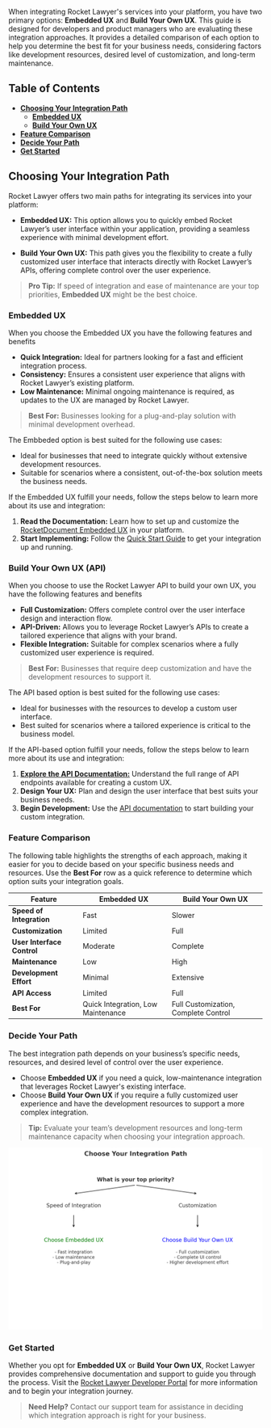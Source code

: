 When integrating Rocket Lawyer's services into your platform, you have two primary options: **Embedded UX** and **Build Your Own UX**. This guide is designed for developers and product managers who are evaluating these integration approaches. It provides a detailed comparison of each option to help you determine the best fit for your business needs, considering factors like development resources, desired level of customization, and long-term maintenance.

## Table of Contents

- [**Choosing Your Integration Path**](#choosing-your-integration-path)
    - [**Embedded UX**](#embedded-ux)
    - [**Build Your Own UX**](#build-your-own-ux)
- [**Feature Comparison**](#feature-comparison)
- [**Decide Your Path**](#decide-your-path)
- [**Get Started**](#get-started)

## Choosing Your Integration Path

Rocket Lawyer offers two main paths for integrating its services into your platform:

- **Embedded UX:** This option allows you to quickly embed Rocket Lawyer’s user interface within your application, providing a seamless experience with minimal development effort.
  
- **Build Your Own UX:** This path gives you the flexibility to create a fully customized user interface that interacts directly with Rocket Lawyer’s APIs, offering complete control over the user experience.

> **Pro Tip:** If speed of integration and ease of maintenance are your top priorities, **Embedded UX** might be the best choice. 

### Embedded UX

When you choose the Embedded UX you have the following features and benefits

- **Quick Integration:** Ideal for partners looking for a fast and efficient integration process.
- **Consistency:** Ensures a consistent user experience that aligns with Rocket Lawyer’s existing platform.
- **Low Maintenance:** Minimal ongoing maintenance is required, as updates to the UX are managed by Rocket Lawyer.

> **Best For:** Businesses looking for a plug-and-play solution with minimal development overhead.

The Embbeded option is best suited for the following use cases:

- Ideal for businesses that need to integrate quickly without extensive development resources.
- Suitable for scenarios where a consistent, out-of-the-box solution meets the business needs.

If the Embedded UX fulfill your needs, follow the steps below to learn more about its use and integration:

1. **Read the Documentation:** Learn how to set up and customize the [RocketDocument Embedded UX](https://developer.rocketlawyer.com/rocketdocument-embedded-ux) in your platform.
2. **Start Implementing:** Follow the [Quick Start Guide](https://developer.rocketlawyer.com/rocketdocument-embedded-ux) to get your integration up and running.

### Build Your Own UX (API)

When you choose to use the Rocket Lawyer API to build your own UX, you have the following features and benefits

- **Full Customization:** Offers complete control over the user interface design and interaction flow.
- **API-Driven:** Allows you to leverage Rocket Lawyer’s APIs to create a tailored experience that aligns with your brand.
- **Flexible Integration:** Suitable for complex scenarios where a fully customized user experience is required.

> **Best For:** Businesses that require deep customization and have the development resources to support it.

The API based option is best suited for the following use cases:

- Ideal for businesses with the resources to develop a custom user interface.
- Best suited for scenarios where a tailored experience is critical to the business model.

If the API-based option fulfill your needs, follow the steps below to learn more about its use and integration:

1. [**Explore the API Documentation:**](https://developer.rocketlawyer.com/apis) Understand the full range of API endpoints available for creating a custom UX.
2. **Design Your UX:** Plan and design the user interface that best suits your business needs.
3. **Begin Development:** Use the [API documentation](https://developer.rocketlawyer.com/apis) to start building your custom integration.

### Feature Comparison

The following table highlights the strengths of each approach, making it easier for you to decide based on your specific business needs and resources. Use the **Best For** row as a quick reference to determine which option suits your integration goals.

| **Feature**                             | **Embedded UX** | **Build Your Own UX** |
|-----------------------------------------|-----------------|-----------------------|
| **Speed of Integration**                | Fast            | Slower                |
| **Customization**                       | Limited         | Full                  |
| **User Interface Control**              | Moderate        | Complete              |
| **Maintenance**                         | Low             | High                  |
| **Development Effort**                  | Minimal         | Extensive             |
| **API Access**                          | Limited         | Full                  |
| **Best For**                            | Quick Integration, Low Maintenance | Full Customization, Complete Control |

### Decide Your Path

The best integration path depends on your business’s specific needs, resources, and desired level of control over the user experience.

- Choose **Embedded UX** if you need a quick, low-maintenance integration that leverages Rocket Lawyer's existing interface.
- Choose **Build Your Own UX** if you require a fully customized user experience and have the development resources to support a more complex integration.

> **Tip:** Evaluate your team’s development resources and long-term maintenance capacity when choosing your integration approach.

![Decide Your Path](/media/decide-your-path.png)

### Get Started

Whether you opt for **Embedded UX** or **Build Your Own UX**, Rocket Lawyer provides comprehensive documentation and support to guide you through the process. Visit the [Rocket Lawyer Developer Portal](https://developer.rocketlawyer.com/) for more information and to begin your integration journey.

> **Need Help?** Contact our support team for assistance in deciding which integration approach is right for your business.
